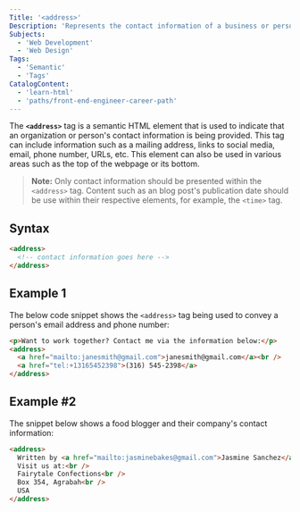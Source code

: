 ```yaml
---
Title: '<address>'
Description: 'Represents the contact information of a business or person.'
Subjects:
  - 'Web Development'
  - 'Web Design'
Tags:
  - 'Semantic'
  - 'Tags'
CatalogContent:
  - 'learn-html'
  - 'paths/front-end-engineer-career-path'
---
```


The **`<address>`** tag is a semantic HTML element that is used to indicate that an organization or person's contact information is being provided. This tag can include information such as a mailing address, links to social media, email, phone number, URLs, etc. This element can also be used in various areas such as the top of the webpage or its bottom.

> **Note:** Only contact information should be presented within the `<address>` tag. Content such as an blog post's publication date should be use within their respective elements, for example, the `<time>` tag.

## Syntax

```html 
<address>
  <!-- contact information goes here -->
</address>
```

## Example 1

The below code snippet shows the `<address>` tag being used to convey a person's email address and phone number:

```html
<p>Want to work together? Contact me via the information below:</p>
<address>
  <a href="mailto:janesmith@gmail.com">janesmith@gmail.com</a><br />
  <a href="tel:+13165452398">(316) 545-2398</a>
</address>
```

## Example #2

The snippet below shows a food blogger and their company's contact information:

```html
<address>
  Written by <a href="mailto:jasminebakes@gmail.com">Jasmine Sanchez</a>.<br />
  Visit us at:<br />
  Fairytale Confections<br />
  Box 354, Agrabah<br />
  USA
</address>
```
